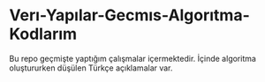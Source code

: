 # Verı-Yapılar-Gecmıs-Algorıtma-Kodlarım
Bu repo geçmişte yaptığım çalışmalar içermektedir. İçinde algoritma oluştururken düşülen Türkçe açıklamalar var.
